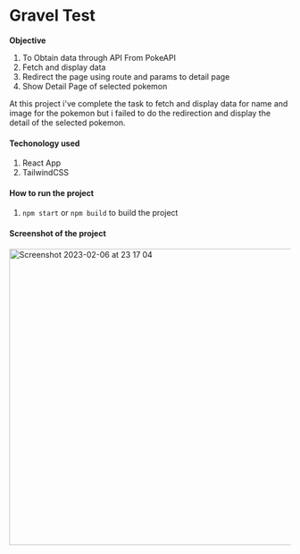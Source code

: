# Gravel Test 

**Objective**
1. To Obtain data through API From PokeAPI
2. Fetch and display data
3. Redirect the page using route and params to detail page
4. Show Detail Page of selected pokemon

At this project i've complete the task to fetch and display data for name and image for the pokemon but i failed to do the redirection and display the detail of the selected pokemon.


#### Techonology used
1. React App
2. TailwindCSS

#### How to run the project
1. ```npm start``` or ```npm build``` to build the project

#### Screenshot of the project

<img width="530" alt="Screenshot 2023-02-06 at 23 17 04" src="https://user-images.githubusercontent.com/73428164/217025437-2d024f7c-e587-420f-8fa4-3ccd8c7d1ed6.png">
